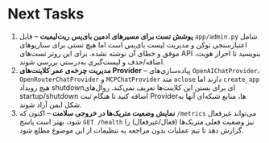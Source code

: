# Next Tasks

1. **پوشش تست برای مسیرهای ادمین بای‌پس ریت‌لیمیت** – فایل `app/admin.py` شامل اعتبارسنجی توکن و مدیریت لیست بای‌پس است اما هیچ تستی برای سناریوهای موفق و خطای آن نوشته نشده. برای این روتر تست‌های API بنویسید تا احراز هویت، اضافه/حذف و لیست‌گیری به‌درستی بررسی شوند.
2. **مدیریت چرخه‌ی عمر کلاینت‌های Provider** – پیاده‌سازی‌های `OpenAIChatProvider`، `OpenRouterChatProvider` و `MCPChatProvider` متد `aclose` دارند اما `create_app` هیچ رویداد shutdownای برای بستن این کلاینت‌ها تعریف نمی‌کند. روال‌های startup/shutdown اضافه کنید تا هنگام ثبت Providerها، منابع شبکه‌ای آنها به شکل ایمن آزاد شوند.
3. **نمایش وضعیت متریک‌ها در خروجی سلامت** – اکنون که `/metrics` می‌تواند غیرفعال شود، بهتر است پاسخ `GET /health` نیز وضعیت فعلی متریک‌ها (فعال/غیرفعال) را گزارش دهد تا تیم عملیات بدون مراجعه به تنظیمات از این موضوع مطلع شود.
